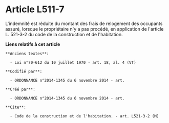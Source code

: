 # Article L511-7

L'indemnité est réduite du montant des frais de relogement des occupants assuré, lorsque le propriétaire n'y a pas procédé,
en application de l'article L. 521-3-2 du code de la construction et de l'habitation.

**Liens relatifs à cet article**

	**Anciens textes**:

	  - Loi n°70-612 du 10 juillet 1970 - art. 18, al. 4 (VT)

	**Codifié par**:

	  - ORDONNANCE n°2014-1345 du 6 novembre 2014 - art.

	**Créé par**:

	  - ORDONNANCE n°2014-1345 du 6 novembre 2014 - art.

	**Cite**:

	  - Code de la construction et de l'habitation. - art. L521-3-2 (M)
